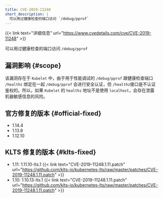 ```yaml
---
title: CVE-2019-11248
short_description: |
  可以用过健康检查的端口访问 `/debug/pprof`
---
```


{{< link text="详细信息" url="https://www.cvedetails.com/cve/CVE-2019-11248" >}}

可以用过健康检查的端口访问 `/debug/pprof`

## 漏洞影响 {#scope}

该漏洞存在于 `Kubelet` 中，由于用于性能调试的 `/debug/pprof` 跟健康检查端口 `/healthz` 绑定在一起 `/debug/pprof` 会进行安全认证，但 `/healthz`接口是不认证鉴权的。所以，如果 `Kubelet` 的 `healthz` 地址不是使用 `localhost`，会存在泄露机器敏感信息的风险。

## 官方修复的版本 {#official-fixed}

- 1.14.4
- 1.13.8
- 1.12.10

## KLTS 修复的版本 {#klts-fixed}

- 1.11: 1.11.10-lts.1 {{< link text="CVE-2019-11248.1.11.patch" url="https://github.com/klts-io/kubernetes-lts/raw/master/patches/CVE-2019-11248.1.11.patch" >}}
- 1.10: 1.10.13-lts.1 {{< link text="CVE-2019-11248.1.11.patch" url="https://github.com/klts-io/kubernetes-lts/raw/master/patches/CVE-2019-11248.1.11.patch" >}}
